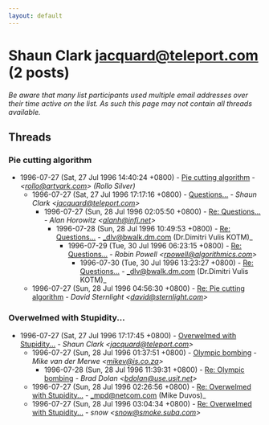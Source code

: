 ```yaml
---
layout: default
---
```


# Shaun Clark <jacquard@teleport.com> (2 posts)

_Be aware that many list participants used multiple email addresses over their time active on the list. As such this page may not contain all threads available._

## Threads

### Pie cutting algorithm
+ 1996-07-27 (Sat, 27 Jul 1996 14:40:24 +0800) - [Pie cutting algorithm](/archive/1996/07/fdc40ff0c3844082822762636b750ef799281c2c2e232877200acd01a0d88546) - _\<rollo@artvark.com\> (Rollo Silver)_
  + 1996-07-27 (Sat, 27 Jul 1996 17:17:16 +0800) - [Questions...](/archive/1996/07/0ec30263cae9a2b817487ea53b10cab1911440aff715c9149907da4ad82e3dc3) - _Shaun Clark \<jacquard@teleport.com\>_
    + 1996-07-27 (Sun, 28 Jul 1996 02:05:50 +0800) - [Re: Questions...](/archive/1996/07/c85af3556f48ce836be331a4598a89fd3f3784c0b9c841b865622da79dd8f214) - _Alan Horowitz \<alanh@infi.net\>_
      + 1996-07-28 (Sun, 28 Jul 1996 10:49:53 +0800) - [Re: Questions...](/archive/1996/07/c4473d34993c067b9a06e2de974f8cbaab2b4d445305a299674041d20e43b365) - _dlv@bwalk.dm.com (Dr.Dimitri Vulis KOTM)_
        + 1996-07-29 (Tue, 30 Jul 1996 06:23:15 +0800) - [Re: Questions...](/archive/1996/07/4bd85f3ad693e9d7941ea6efe39519e90c3161a0bf59b776f2594bf282f05c0a) - _Robin Powell \<rpowell@algorithmics.com\>_
          + 1996-07-30 (Tue, 30 Jul 1996 13:23:27 +0800) - [Re: Questions...](/archive/1996/07/5e314b29487131ddfcb8ca2ce4faf5fc44547222c24de8f92be952b84b91c250) - _dlv@bwalk.dm.com (Dr.Dimitri Vulis KOTM)_
  + 1996-07-27 (Sun, 28 Jul 1996 04:56:30 +0800) - [Re: Pie cutting algorithm](/archive/1996/07/54a7861f8724e2fbf93eb00b25301a4796ae25dd47bb4b2f69e7b81e9050cbd9) - _David Sternlight \<david@sternlight.com\>_

### Overwelmed with Stupidity...
+ 1996-07-27 (Sat, 27 Jul 1996 17:17:45 +0800) - [Overwelmed with Stupidity...](/archive/1996/07/bf9f209a7f0398cd31121230d3893c06b6d3eb26ebc3ccc9c45b0ea141e8aa8a) - _Shaun Clark \<jacquard@teleport.com\>_
  + 1996-07-27 (Sun, 28 Jul 1996 01:37:51 +0800) - [Olympic bombing](/archive/1996/07/e51b017bcda7ec3d90614279473b5e98b5b71ae0d5e71c9f940c3018e6807dc7) - _Mike van der Merwe \<mikev@is.co.za\>_
    + 1996-07-28 (Sun, 28 Jul 1996 11:39:31 +0800) - [Re: Olympic bombing](/archive/1996/07/ed049754028b179069e186723e3028ddf2a15814edce1f0e4dd33b214f94fd0b) - _Brad Dolan \<bdolan@use.usit.net\>_
  + 1996-07-27 (Sun, 28 Jul 1996 02:26:56 +0800) - [Re: Overwelmed with Stupidity...](/archive/1996/07/a3ccbcfeba662b0801ba69d795b21a9e3d9ada93f813829c8cb9d997d0ac64d4) - _mpd@netcom.com (Mike Duvos)_
  + 1996-07-27 (Sun, 28 Jul 1996 03:04:34 +0800) - [Re: Overwelmed with Stupidity...](/archive/1996/07/69e2f0764040c4a1ce779d4034beca7fa94109d7bc04fac2563c1ba3062a7c0d) - _snow \<snow@smoke.suba.com\>_

